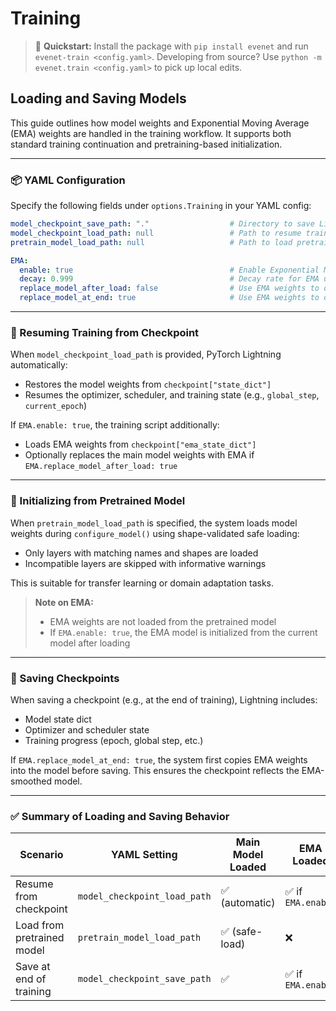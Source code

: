 # Training

> 🚀 **Quickstart:** Install the package with `pip install evenet` and run `evenet-train <config.yaml>`. Developing from source? Use `python -m evenet.train <config.yaml>` to pick up local edits.

## Loading and Saving Models

This guide outlines how model weights and Exponential Moving Average (EMA) weights are handled in the training workflow.
It supports both standard training continuation and pretraining-based initialization.

---

### 📦 YAML Configuration

Specify the following fields under `options.Training` in your YAML config:

```yaml
model_checkpoint_save_path: "."                  # Directory to save Lightning checkpoints
model_checkpoint_load_path: null                 # Path to resume training from a checkpoint (.ckpt)
pretrain_model_load_path: null                   # Path to load pretrained model weights

EMA:
  enable: true                                   # Enable Exponential Moving Average tracking
  decay: 0.999                                   # Decay rate for EMA updates
  replace_model_after_load: false                # Use EMA weights to overwrite model after load
  replace_model_at_end: true                     # Use EMA weights to overwrite model before saving
```

---

### 🔁 Resuming Training from Checkpoint

When `model_checkpoint_load_path` is provided, PyTorch Lightning automatically:

* Restores the model weights from `checkpoint["state_dict"]`
* Resumes the optimizer, scheduler, and training state (e.g., `global_step`, `current_epoch`)

If `EMA.enable: true`, the training script additionally:

* Loads EMA weights from `checkpoint["ema_state_dict"]`
* Optionally replaces the main model weights with EMA if `EMA.replace_model_after_load: true`

---

### 🚀 Initializing from Pretrained Model

When `pretrain_model_load_path` is specified, the system loads model weights during `configure_model()` using
shape-validated safe loading:

* Only layers with matching names and shapes are loaded
* Incompatible layers are skipped with informative warnings

This is suitable for transfer learning or domain adaptation tasks.

> **Note on EMA:**
>
> * EMA weights are not loaded from the pretrained model
> * If `EMA.enable: true`, the EMA model is initialized from the current model after loading

---

### 📂 Saving Checkpoints

When saving a checkpoint (e.g., at the end of training), Lightning includes:

* Model state dict
* Optimizer and scheduler state
* Training progress (epoch, global step, etc.)

If `EMA.replace_model_at_end: true`, the system first copies EMA weights into the model before saving. This ensures the
checkpoint reflects the EMA-smoothed model.

---

### ✅ Summary of Loading and Saving Behavior

| Scenario                   | YAML Setting                 | Main Model Loaded | EMA Loaded        | EMA Replaces Model                  |
|----------------------------|------------------------------|-------------------|-------------------|-------------------------------------|
| Resume from checkpoint     | `model_checkpoint_load_path` | ✅ (automatic)     | ✅ if `EMA.enable` | ✅ if `EMA.replace_model_after_load` |
| Load from pretrained model | `pretrain_model_load_path`   | ✅ (safe-load)     | ❌                 | ✅ if `EMA.replace_model_after_load` |
| Save at end of training    | `model_checkpoint_save_path` | ✅                 | ✅ if `EMA.enable` | ✅ if `EMA.replace_model_at_end`     |
